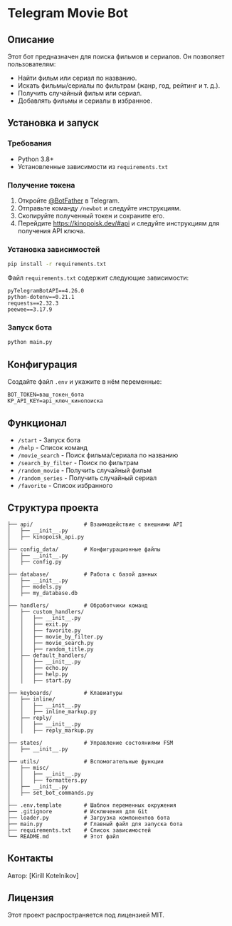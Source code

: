 # Telegram Movie Bot

## Описание
Этот бот предназначен для поиска фильмов и сериалов. Он позволяет пользователям:
- Найти фильм или сериал по названию.
- Искать фильмы/сериалы по фильтрам (жанр, год, рейтинг и т. д.).
- Получить случайный фильм или сериал.
- Добавлять фильмы и сериалы в избранное.

## Установка и запуск

### Требования
- Python 3.8+
- Установленные зависимости из `requirements.txt`

### Получение токена
1. Откройте [@BotFather](https://t.me/BotFather) в Telegram.
2. Отправьте команду `/newbot` и следуйте инструкциям.
3. Скопируйте полученный токен и сохраните его.
4. Перейдите https://kinopoisk.dev/#api и следуйте инструкциям для получения API ключа.

### Установка зависимостей
```sh
pip install -r requirements.txt
```

Файл `requirements.txt` содержит следующие зависимости:
```
pyTelegramBotAPI==4.26.0
python-dotenv==0.21.1
requests==2.32.3
peewee==3.17.9
```

### Запуск бота
```sh
python main.py
```

## Конфигурация
Создайте файл `.env` и укажите в нём переменные:
```
BOT_TOKEN=ваш_токен_бота
KP_API_KEY=api_ключ_кинопоиска
```

## Функционал
- `/start` - Запуск бота
- `/help` - Список команд
- `/movie_search` - Поиск фильма/сериала по названию
- `/search_by_filter` - Поиск по фильтрам
- `/random_movie` - Получить случайный фильм
- `/random_series` - Получить случайный сериал
- `/favorite` - Список избранного


## Структура проекта
```
├── api/                # Взаимодействие с внешними API
│   ├── __init__.py
│   ├── kinopoisk_api.py
│
├── config_data/        # Конфигурационные файлы
│   ├── __init__.py
│   ├── config.py
│
├── database/           # Работа с базой данных
│   ├── __init__.py
│   ├── models.py
│   ├── my_database.db
│
├── handlers/           # Обработчики команд
│   ├── custom_handlers/
│   │   ├── __init__.py
│   │   ├── exit.py
│   │   ├── favorite.py
│   │   ├── movie_by_filter.py
│   │   ├── movie_search.py
│   │   ├── random_title.py
│   ├── default_handlers/
│   │   ├── __init__.py
│   │   ├── echo.py
│   │   ├── help.py
│   │   ├── start.py
│
├── keyboards/          # Клавиатуры
│   ├── inline/
│   │   ├── __init__.py
│   │   ├── inline_markup.py
│   ├── reply/
│   │   ├── __init__.py
│   │   ├── reply_markup.py
│
├── states/             # Управление состояниями FSM
│   ├── __init__.py
│
├── utils/              # Вспомогательные функции
│   ├── misc/
│   │   ├── __init__.py
│   │   ├── formatters.py
│   ├── __init__.py
│   ├── set_bot_commands.py
│
├── .env.template       # Шаблон переменных окружения
├── .gitignore          # Исключения для Git
├── loader.py           # Загрузка компонентов бота
├── main.py             # Главный файл для запуска бота
├── requirements.txt    # Список зависимостей
└── README.md           # Этот файл
```

## Контакты
Автор: [Kirill Kotelnikov]

## Лицензия
Этот проект распространяется под лицензией MIT.

